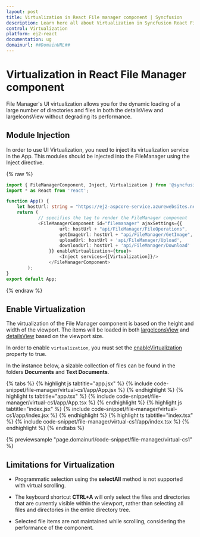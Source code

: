 ```yaml
---
layout: post
title: Virtualization in React File manager component | Syncfusion
description: Learn here all about Virtualization in Syncfusion React File manager component of Syncfusion Essential JS 2 and more.
control: Virtualization 
platform: ej2-react
documentation: ug
domainurl: ##DomainURL##
---
```


# Virtualization in React File Manager component

File Manager's UI virtualization allows you for the dynamic loading of a large number of directories and files in both the detailsView and largeIconsView without degrading its performance.

## Module Injection

In order to use UI Virtualization, you need to inject its virtualization service in the App. This modules should be injected into the FileManager using the Inject directive.

{% raw %}

```ts
import { FileManagerComponent, Inject, Virtualization } from '@syncfusion/ej2-react-filemanager';
import * as React from 'react';

function App() {
    let hostUrl: string = "https://ej2-aspcore-service.azurewebsites.net/";
    return (
            // specifies the tag to render the FileManager component
            <FileManagerComponent id="filemanager" ajaxSettings={{
                    url: hostUrl + "api/FileManager/FileOperations",
                    getImageUrl: hostUrl + "api/FileManager/GetImage",
                    uploadUrl: hostUrl + 'api/FileManager/Upload',
                    downloadUrl: hostUrl + 'api/FileManager/Download'
                }} enableVirtualization={true}>
                    <Inject services={[Virtualization]}/>
                </FileManagerComponent>
        );
}
export default App;

```
{% endraw %}

## Enable Virtualization

The virtualization of the File Manager component is based on the height and width of the viewport. The items will be loaded in both [largeIconsView](https://ej2.syncfusion.com/react/documentation/api/file-manager/#view) and [detailsView](https://ej2.syncfusion.com/react/documentation/api/file-manager/detailsViewSettings/) based on the viewport size.

In order to enable `virtualization`, you must set the [enableVirtualization](https://ej2.syncfusion.com/react/documentation/api/file-manager/#enablevirtualization) property to true.

In the instance below, a sizable collection of files can be found in the folders **Documents** and **Text Documents**.

{% tabs %}
{% highlight js tabtitle="app.jsx" %}
{% include code-snippet/file-manager/virtual-cs1/app/App.jsx %}
{% endhighlight %}
{% highlight ts tabtitle="app.tsx" %}
{% include code-snippet/file-manager/virtual-cs1/app/App.tsx %}
{% endhighlight %}
{% highlight js tabtitle="index.jsx" %}
{% include code-snippet/file-manager/virtual-cs1/app/index.jsx %}
{% endhighlight %}
{% highlight ts tabtitle="index.tsx" %}
{% include code-snippet/file-manager/virtual-cs1/app/index.tsx %}
{% endhighlight %}
{% endtabs %}

{% previewsample "page.domainurl/code-snippet/file-manager/virtual-cs1" %}

## Limitations for Virtualization

* Programmatic selection using the **selectAll** method is not supported with virtual scrolling.

* The keyboard shortcut **CTRL+A** will only select the files and directories that are currently visible within the viewport, rather than selecting all files and directories in the entire directory tree.

* Selected file items are not maintained while scrolling, considering the performance of the component.
